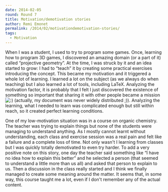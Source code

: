 ```yaml
---
date: 2014-02-05
round: Round 7
title: Motivation/demotivation stories
author: Remi Emonet
permalink: /2014/02/motivationdemotivation-stories/
tags:
  - Motivation
---
```

When I was a student, I used to try to program some games. Once, learning how to program 3D games, I discovered an amazing domain (or a part of it) called “projective geometry”. At the time, I was struck by it and an idea started to grow: I had to “teach” it by creating some practical exercises introducing the concept. This became my motivation and it triggered a whole lot of learning. I learned a lot on the subject (as we always do when teaching) but I also learned a lot of tools, including LaTeX. Analyzing the motivation factor, it is probably that I felt I just discovered the existence of something so important that sharing it with other people became a mission <img src="http://localhost:8080/wp-includes/images/smilies/icon_smile.gif" alt=":)" class="wp-smiley" /> (actually, my document was never widely distributed ;)). Analyzing the learning, what I needed to learn was complicated enough but still within reach, so it created perfect learning conditions.

One of my low-motivation situation was in a course on organic chemistry. The teacher was trying to explain things but none of the students were managing to understand anything. As I mostly cannot learnt without understanding, each class and exercise session was a real pain and felt like a failure and a complete loss of time. Not only wasn't I learning from classes but I was quickly totally demotivated to even try harder. To add a very positive note on this story, one day the teacher said something like “I have no idea how to explain this better” and he selected a person (that seemed to understand a little more than us all) and asked that person to explain to us. Then a discussion in the class really started and I think we finally managed to create some meaning around the matter. It seems that, in some way, this course taught me a lot, even if I don't remember any of the actual content.
